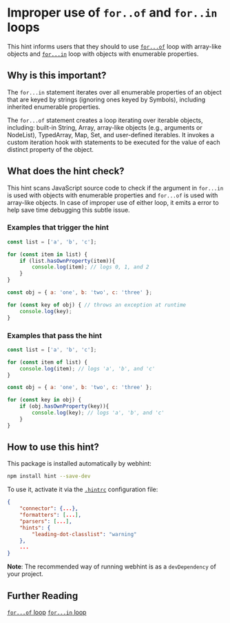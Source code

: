 # Improper use of `for..of` and `for..in` loops

This hint informs users that they should to use [`for...of`][for-of]
loop with array-like objects and  [`for...in`][for-in] loop with objects
with enumerable properties.

## Why is this important?

The `for...in` statement iterates over all enumerable properties of
an object that are keyed by strings (ignoring ones keyed by Symbols),
including inherited enumerable properties.

The `for...of` statement creates a loop iterating over iterable objects,
including: built-in String, Array, array-like objects (e.g., arguments or
NodeList), TypedArray, Map, Set, and user-defined iterables. It invokes a
custom iteration hook with statements to be executed for the value of
each distinct property of the object.

## What does the hint check?

This hint scans JavaScript source code to check if the argument in
`for...in` is used with objects with enumerable properties and `for...of`
is used with array-like objects. In case of improper use of either loop,
it emits a error to help save time debugging this subtle issue.

### Examples that **trigger** the hint

```javascript
const list = ['a', 'b', 'c'];

for (const item in list) {
    if (list.hasOwnProperty(item)){
        console.log(item); // logs 0, 1, and 2
    }
}
```

```javascript
const obj = { a: 'one', b: 'two', c: 'three' };

for (const key of obj) { // throws an exception at runtime
    console.log(key);
}
```

### Examples that **pass** the hint

```javascript
const list = ['a', 'b', 'c'];

for (const item of list) {
    console.log(item); // logs 'a', 'b', and 'c'
}

const obj = { a: 'one', b: 'two', c: 'three' };

for (const key in obj) {
    if (obj.hasOwnProperty(key)){
        console.log(key); // logs 'a', 'b', and 'c'
    }
}
```

## How to use this hint?

This package is installed automatically by webhint:

```bash
npm install hint --save-dev
```

To use it, activate it via the [`.hintrc`][hintrc] configuration file:

```json
{
    "connector": {...},
    "formatters": [...],
    "parsers": [...],
    "hints": {
        "leading-dot-classlist": "warning"
    },
    ...
}
```

**Note**: The recommended way of running webhint is as a `devDependency` of
your project.

## Further Reading

[`for...of` loop][for-of]
[`for...in` loop][for-in]

<!-- Link labels: -->

[for-of]: https://developer.mozilla.org/en-US/docs/Web/JavaScript/Reference/Statements/for...of
[for-in]: https://developer.mozilla.org/en-US/docs/Web/JavaScript/Reference/Statements/for...in
[hintrc]: https://webhint.io/docs/user-guide/configuring-webhint/summary/
